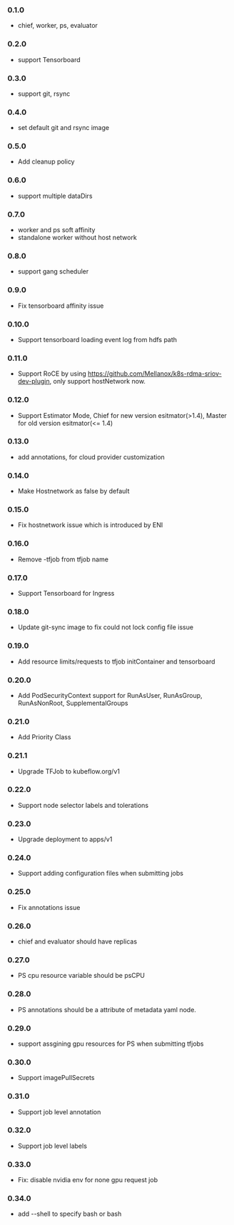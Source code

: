 ### 0.1.0

* chief, worker, ps, evaluator

### 0.2.0

* support Tensorboard

### 0.3.0

* support git, rsync

### 0.4.0

* set default git and rsync image


### 0.5.0

* Add cleanup policy


### 0.6.0

* support multiple dataDirs 


### 0.7.0

* worker and ps soft affinity
* standalone worker without host network


### 0.8.0

* support gang scheduler

### 0.9.0

* Fix tensorboard affinity issue

### 0.10.0

* Support tensorboard loading event log from hdfs path

### 0.11.0

* Support RoCE by using https://github.com/Mellanox/k8s-rdma-sriov-dev-plugin, only support hostNetwork now.

### 0.12.0

* Support Estimator Mode, Chief for new version esitmator(>1.4), Master for old version esitmator(<= 1.4)

### 0.13.0

* add annotations, for cloud provider customization

### 0.14.0

* Make Hostnetwork as false by default

### 0.15.0

* Fix hostnetwork issue which is introduced by ENI

### 0.16.0

* Remove -tfjob from tfjob name

### 0.17.0

* Support Tensorboard for Ingress 


### 0.18.0

* Update git-sync image to fix could not lock config file issue

### 0.19.0

* Add resource limits/requests to tfjob initContainer and tensorboard

### 0.20.0

* Add PodSecurityContext support for RunAsUser, RunAsGroup, RunAsNonRoot, SupplementalGroups

### 0.21.0

* Add Priority Class

### 0.21.1

* Upgrade TFJob to kubeflow.org/v1

### 0.22.0

* Support node selector labels and tolerations

### 0.23.0

* Upgrade deployment to apps/v1

### 0.24.0

* Support adding configuration files when submitting jobs

### 0.25.0

* Fix annotations issue


### 0.26.0

* chief and evaluator should have replicas

### 0.27.0

* PS cpu resource variable should be psCPU

### 0.28.0

* PS annotations should be a attribute of metadata yaml node.

### 0.29.0

* support assgining gpu resources for PS when submitting tfjobs

### 0.30.0

* Support imagePullSecrets

### 0.31.0

* Support job level annotation

### 0.32.0

* Support job level labels

### 0.33.0

* Fix: disable nvidia env for none gpu request job 


### 0.34.0

* add --shell to specify bash or bash